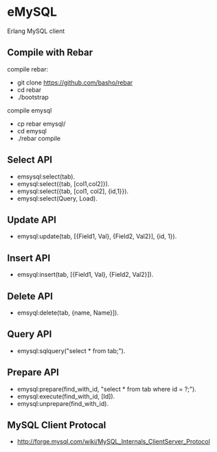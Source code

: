 # eMySQL

Erlang MySQL client

## Compile with Rebar

compile rebar:

* git clone https://github.com/basho/rebar
* cd rebar
* ./bootstrap

compile emysql

* cp rebar emysql/
* cd emysql
* ./rebar compile

## Select API

* emsysql:select(tab).
* emysql:select({tab, [col1,col2]}).
* emysql:select({tab, [col1, col2], {id,1}}).
* emysql:select(Query, Load).

## Update API

* emysql:update(tab, [{Field1, Val}, {Field2, Val2}], {id, 1}).

## Insert API

* emsyql:insert(tab, [{Field1, Val}, {Field2, Val2}]).

## Delete API

* emsyql:delete(tab, {name, Name}]).

## Query API

* emysql:sqlquery("select * from tab;").

## Prepare API

* emysql:prepare(find_with_id, "select * from tab where id = ?;").
* emysql:execute(find_with_id, [Id]).
* emysql:unprepare(find_with_id).

## MySQL Client Protocal

* http://forge.mysql.com/wiki/MySQL_Internals_ClientServer_Protocol
